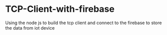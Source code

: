 # TCP-Client-with-firebase
Using the node js to build the tcp client and connect to the firebase to store the data from iot device 
